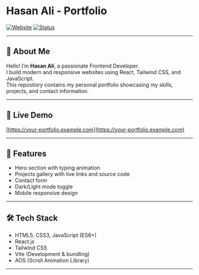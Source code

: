 # Hasan Ali - Portfolio

[![Website](https://img.shields.io/badge/Website-Live-brightgreen)](https://your-portfolio.example.com)
[![Status](https://img.shields.io/badge/Status-Active-blue)](https://github.com/your-username/your-portfolio)

---

## 👋 About Me

Hello! I’m **Hasan Ali**, a passionate Frontend Developer.  
I build modern and responsive websites using React, Tailwind CSS, and JavaScript.  
This repository contains my personal portfolio showcasing my skills, projects, and contact information.

---

## 🌟 Live Demo

[https://your-portfolio.example.com](https://your-portfolio.example.com)

---

## 🚀 Features

- Hero section with typing animation  
- Projects gallery with live links and source code  
- Contact form  
- Dark/Light mode toggle  
- Mobile responsive design  

---

## 🛠️ Tech Stack

- HTML5, CSS3, JavaScript (ES6+)  
- React.js  
- Tailwind CSS  
- Vite (Development & bundling)  
- AOS (Scroll Animation Library)  

---

